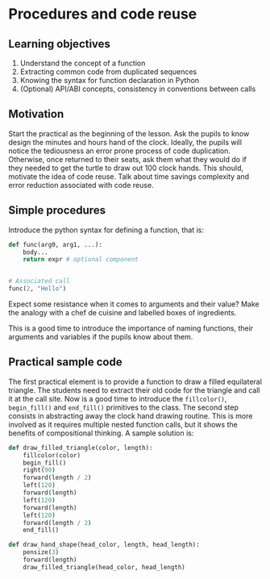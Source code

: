 # Procedures and code reuse

## Learning objectives

1. Understand the concept of a function
2. Extracting common code from duplicated sequences
3. Knowing the syntax for function declaration in Python
3. (Optional) API/ABI concepts, consistency in conventions between calls

## Motivation

Start the practical as the beginning of the lesson. Ask the pupils to know design the minutes and hours hand of the clock. Ideally, the pupils will notice the tediousness an error prone process of code duplication. Otherwise, once returned to their seats, ask them what they would do if they needed to get the turtle to draw out 100 clock hands. This should, motivate the idea of code reuse. Talk about time savings complexity and error reduction associated with code reuse.

## Simple procedures

Introduce the python syntax for defining a function, that is:
```python
def func(arg0, arg1, ...):
    body...
    return expr # optional component


# Associated call
func(2, "Hello")
```

Expect some resistance when it comes to arguments and their value? Make the analogy with a chef de cuisine and labelled
boxes of ingredients.

This is a good time to introduce the importance of naming functions, their arguments and variables if the pupils know
about them.

## Practical sample code

The first practical element is to provide a function to draw a filled equilateral triangle. The students need to extract
their old code for the triangle and call it at the call site. Now is a good time to introduce the `fillcolor()`,
`begin_fill()` and `end_fill()` primitives to the class. The second step consists in abstracting away the clock hand
drawing routine. This is more involved as it requires multiple nested function calls, but it shows the benefits of
compositional thinking. A sample solution is:

```python
def draw_filled_triangle(color, length):
    fillcolor(color)
    begin_fill()
    right(90)
    forward(length / 2)
    left(120)
    forward(length)
    left(120)
    forward(length)
    left(120)
    forward(length / 2)
    end_fill()

def draw_hand_shape(head_color, length, head_length):
    pensize(3)
    forward(length)
    draw_filled_triangle(head_color, head_length)
```
